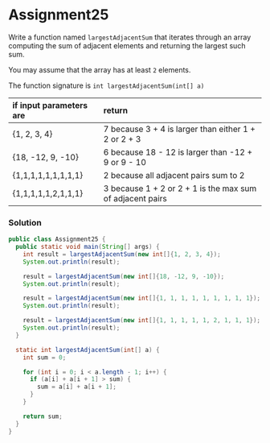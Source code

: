 # Assignment25

Write a function named `largestAdjacentSum` that iterates through an array computing the sum of adjacent elements and returning the largest such sum.

You may assume that the array has at least `2` elements.

The function signature is `int largestAdjacentSum(int[] a)`

| if input parameters are | return |
|:-------------|:-------------|
| {1, 2, 3, 4} | 7 because 3 + 4 is larger than either 1 + 2 or 2 + 3 |
| {18, -12, 9, -10} | 6 because 18 - 12 is larger than -12 + 9 or 9 - 10 |
| {1,1,1,1,1,1,1,1,1} | 2 because all adjacent pairs sum to 2 |
| {1,1,1,1,1,2,1,1,1} | 3 because 1 + 2 or 2 + 1 is the max sum of adjacent pairs |

### Solution

```java
public class Assignment25 {
  public static void main(String[] args) {
    int result = largestAdjacentSum(new int[]{1, 2, 3, 4});
    System.out.println(result);

    result = largestAdjacentSum(new int[]{18, -12, 9, -10});
    System.out.println(result);

    result = largestAdjacentSum(new int[]{1, 1, 1, 1, 1, 1, 1, 1, 1});
    System.out.println(result);

    result = largestAdjacentSum(new int[]{1, 1, 1, 1, 1, 2, 1, 1, 1});
    System.out.println(result);
  }

  static int largestAdjacentSum(int[] a) {
    int sum = 0;

    for (int i = 0; i < a.length - 1; i++) {
      if (a[i] + a[i + 1] > sum) {
        sum = a[i] + a[i + 1];
      }
    }

    return sum;
  }
}
```
